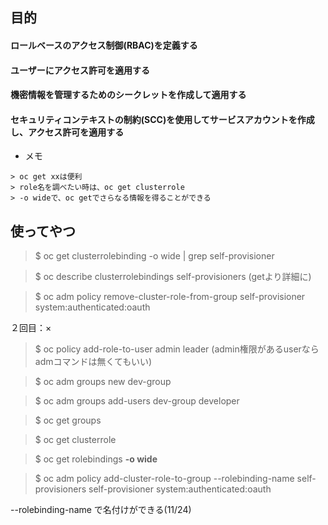 ## 目的

#### ロールベースのアクセス制御(RBAC)を定義する
#### ユーザーにアクセス許可を適用する
#### 機密情報を管理するためのシークレットを作成して適用する
#### セキュリティコンテキストの制約(SCC)を使用してサービスアカウントを作成し、アクセス許可を適用する

- メモ
```
> oc get xxは便利
> role名を調べたい時は、oc get clusterrole
> -o wideで、oc getでさらなる情報を得ることができる
```

##  使ってやつ

> $ oc get clusterrolebinding -o wide | grep self-provisioner

> $ oc describe clusterrolebindings self-provisioners (getより詳細に)

> $ oc adm policy remove-cluster-role-from-group self-provisioner system:authenticated:oauth

２回目：×

> $ oc policy add-role-to-user admin leader (admin権限があるuserならadmコマンドは無くてもいい)

> $ oc adm groups new dev-group

> $ oc adm groups add-users dev-group developer

> $ oc get groups

> $ oc get clusterrole

> $ oc get rolebindings **-o wide**

> $ oc adm policy add-cluster-role-to-group --rolebinding-name self-provisioners self-provisioner system:authenticated:oauth

--rolebinding-name で名付けができる(11/24)

